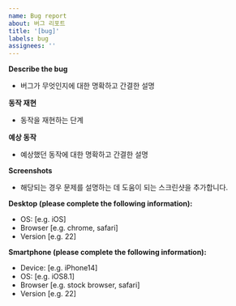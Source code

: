 ```yaml
---
name: Bug report
about: 버그 리포트
title: '[bug]'
labels: bug
assignees: ''
---
```


**Describe the bug**

- 버그가 무엇인지에 대한 명확하고 간결한 설명

**동작 재현**

- 동작을 재현하는 단계

**예상 동작**

- 예상했던 동작에 대한 명확하고 간결한 설명

**Screenshots**

- 해당되는 경우 문제를 설명하는 데 도움이 되는 스크린샷을 추가합니다.

**Desktop (please complete the following information):**

- OS: [e.g. iOS]
- Browser [e.g. chrome, safari]
- Version [e.g. 22]

**Smartphone (please complete the following information):**

- Device: [e.g. iPhone14]
- OS: [e.g. iOS8.1]
- Browser [e.g. stock browser, safari]
- Version [e.g. 22]

